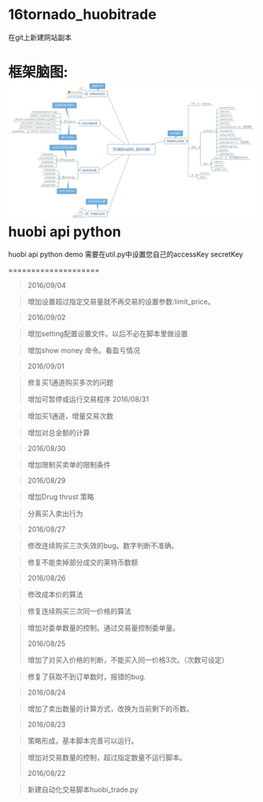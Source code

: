 # 16tornado_huobitrade
在git上新建网站副本

框架脑图:
![image](https://github.com/KlausQIU/09tornado_huobitrade/blob/master/static/images/tornadoHuobi.png)
huobi api python
====================

huobi api  python  demo
需要在util.py中设置您自己的accessKey secretKey

====================
>2016/09/04

>增加设置超过指定交易量就不再交易的设置参数:limit_price。


>2016/09/02

>增加setting配置设置文件。以后不必在脚本里做设置

>增加show money 命令。看盈亏情况

>2016/09/01

>修复买1通道购买多次的问题
>
>增加可暂停或运行交易程序
>2016/08/31

>增加买1通道，增量交易次数

>增加对总金额的计算

>2016/08/30

>增加限制买卖单的限制条件

>2016/08/29

>增加Drug thrust 策略

>分离买入卖出行为


>2016/08/27

>修改连续购买三次失效的bug。数字判断不准确。

>修复不能卖掉部分成交的莱特币数额

>

>2016/08/26

>修改成本价的算法 

>修复连续购买三次同一价格的算法 

>增加对委单数量的控制。通过交易量控制委单量。
>
>2016/08/25 
>
>增加了对买入价格的判断，不能买入同一价格3次。（次数可设定） 

>修复了获取不到订单数时，报错的bug.

>2016/08/24 

>增加了卖出数量的计算方式，改换为当前剩下的币数。

>2016/08/23

>策略形成，基本脚本完善可以运行。

>增加对交易数量的控制，超过指定数量不运行脚本。 
>
>2016/08/22

>新建自动化交易脚本huobi_trade.py

